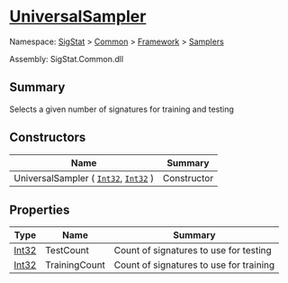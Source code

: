 # [UniversalSampler](./UniversalSampler.md)

Namespace: [SigStat]() > [Common]() > [Framework]() > [Samplers]()

Assembly: SigStat.Common.dll

## Summary
Selects a given number of signatures for training and testing

## Constructors

| Name | Summary | 
| --- | --- | 
| UniversalSampler ( [`Int32`](https://docs.microsoft.com/en-us/dotnet/api/System.Int32), [`Int32`](https://docs.microsoft.com/en-us/dotnet/api/System.Int32) ) | Constructor | 


## Properties

| Type | Name | Summary | 
| --- | --- | --- | 
| [Int32](https://docs.microsoft.com/en-us/dotnet/api/System.Int32) | TestCount | Count of signatures to use for testing | 
| [Int32](https://docs.microsoft.com/en-us/dotnet/api/System.Int32) | TrainingCount | Count of signatures to use for training | 



